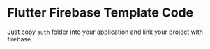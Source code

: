 # Flutter Firebase Template Code 
Just copy  `auth` folder into your application and link your project with firebase.


